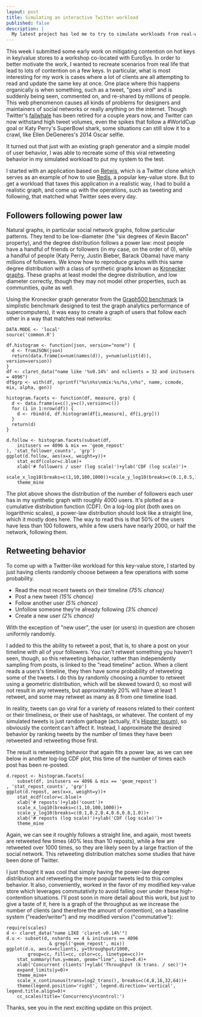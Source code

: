 ```yaml
---
layout: post
title: Simulating an interactive Twitter workload
published: false
description: |
  My latest project has led me to try to simulate workloads from real-world social networks. Starting from Graph500's Kronecker graph and integrating with Retwis, with a sprinkle of my own retweet behavior, I came up with something that works for me that I thought I'd share.
---
```


This week I submitted some early work on mitigating contention on hot keys in key/value stores to a workshop co-located with EuroSys. In order to better motivate the work, I wanted to recreate scenarios from real life that lead to lots of contention on a few keys. In particular, what is most interesting for my work is cases where a lot of clients are all attempting to read and update the same key at once. One place where this happens organically is when something, such as a tweet, "goes *viral*" and is suddenly being seen, commented on, and re-shared by millions of people. This web phenomenon causes all kinds of problems for designers and maintainers of social networks or really anything on the internet. Though Twitter's [failwhale](http://www.whatisfailwhale.info/) has been retired for a couple years now, and Twitter can now withstand high tweet volumes, even the spikes that follow a #WorldCup goal or Katy Perry's SuperBowl shark, some situations can still slow it to a crawl, like Ellen DeGeneres's 2014 Oscar selfie.

It turned out that just with an existing graph generator and a simple model of user behavior, I was able to recreate some of this viral retweeting behavior in my simulated workload to put my system to the test.

I started with an application based on [Retwis](http://redis.io/topics/twitter-clone), which is a Twitter clone which serves as an example of how to use [Redis](http://redis.io), a popular key-value store. But to get a workload that taxes this application in a realistic way, I had to build a realistic graph, and come up with the operations, such as tweeting and following, that matched what Twitter sees every day.

## Followers following power law

Natural graphs, in particular social network graphs, follow particular patterns. They tend to be low-diameter (the "six degrees of Kevin Bacon" property), and the degree distribution follows a power law: most people have a handful of friends or followers (in my case, on the order of 0), while a handful of people (Katy Perry, Justin Bieber, Barack Obama) have many millions of followers. We know how to reproduce graphs with this same degree distribution with a class of synthetic graphs known as [Kronecker graphs](http://cs.stanford.edu/people/jure/pubs/kronecker-jmlr10.pdf). These graphs at least model the degree distribution, and low diameter correctly, though they may not model other properties, such as communities, quite as well.

Using the Kronecker graph generator from the [Graph500 benchmark](http://graph500.org) (a simplistic benchmark designed to test the graph analytics performance of supercomputers), it was easy to create a graph of users that follow each other in a way that matches real networks:

```{r, include=F}
DATA.MODE <- 'local'
source('common.R')

df.histogram <- function(json, version="none") {
  d <- fromJSON(json)
  return(data.frame(x=num(names(d)), y=num(unlist(d)), version=version))
}
df <- claret_data("name like '%v0.14%' and nclients = 32 and initusers = 4096")
df$grp <- with(df, sprintf("%s\n%s\nmix:%s/%s,\n%s", name, ccmode, mix, alpha, gen))

histogram.facets <- function(df, measure, grp) {
  d <- data.frame(x=c(),y=c(),version=c())
  for (i in 1:nrow(df)) {
    d <- rbind(d, df.histogram(df[i,measure], df[i,grp]))
  }
  return(d)
}
```

```{r followers}
d.follow <- histogram.facets(subset(df,
    initusers == 4096 & mix == 'geom_repost'
), 'stat_follower_counts', 'grp')
ggplot(d.follow, aes(x=x, weight=y))+
    stat_ecdf(color=c.blue)+
    xlab('# followers / user (log scale)')+ylab('CDF (log scale)')+
    scale_x_log10(breaks=c(1,10,100,1000))+scale_y_log10(breaks=c(0.1,0.5,1.0))+
    theme_mine
```

The plot above shows the distribution of the number of followers each user has in my synthetic graph with roughly 4000 users. It's plotted as a cumulative distribution function (CDF). On a log-log plot (both axes on logarithmic scales), a power-law distribution should look like a straight line, which it mostly does here. The way to read this is that 50% of the users have less than 100 followers, while a few users have nearly 2000, or half the network, following them.

## Retweeting behavior

To come up with a Twitter-like workload for this key-value store, I started by just having clients randomly choose between a few operations with some probability.

- Read the most recent tweets on their timeline *(75% chance)*
- Post a new tweet *(15% chance)*
- Follow another user *(5% chance)*
- Unfollow someone they're already following *(3% chance)*
- Create a new user *(2% chance)*

With the exception of "new user", the user (or users) in question are chosen uniformly randomly.

I added to this the ability to retweet a post, that is, to share a post on your timeline with all of your followers. You can't retweet something you haven't seen, though, so this retweeting behavior, rather than independently sampling from posts, is linked to the "read timeline" action. When a client reads a users's timeline, they then have some probability of retweeting some of the tweets. I do this by randomly choosing a number to retweet using a geometric distribution, which will be skewed toward 0, so most will not result in any retweets, but approximately 20% will have at least 1 retweet, and some may retweet as many as 8 from one timeline load.

In reality, tweets can go viral for a variety of reasons related to their content or their timeliness, or their use of hashtags, or whatever. The content of my simulated tweets is just random garbage (actually, it's [Hipster Ipsum](http://hipsum.co/)), so obviously the content can't affect it. Instead, I approximate the desired behavior by ranking tweets by the number of times they have been retweeted and retweeting those first.

<!-- When you're retweeting, however, you aren't creating a new post. Somewhere, we have to keep track of who has retweeted a given tweet, in order to prevent multiple retweets of the same tweet by the same user, and to show users the count of how many times it has been retweeted and let them expand a list of who has retweeted it. -->

The result is retweeting behavior that again fits a power law, as we can see below in another log-log CDF plot, this time of the number of times each post has been re-posted.

```{r reposts}
d.repost <- histogram.facets(
    subset(df, initusers == 4096 & mix == 'geom_repost')
, 'stat_repost_counts', 'grp')
ggplot(d.repost, aes(x=x, weight=y))+
    stat_ecdf(color=c.blue)+
    xlab('# reposts')+ylab('count')+
    scale_x_log10(breaks=c(1,10,100,1000))+
    scale_y_log10(breaks=c(0.1,0.2,0.4,0.6,0.8,1.0))+
    xlab('# reposts (log scale)')+ylab('CDF (log scale)')+
    theme_mine
```

Again, we can see it roughly follows a straight line, and again, most tweets are retweeted few times (40% less than 10 reposts), while a few are retweeted over 1000 times, so they are likely seen by a large fraction of the social network. This retweeting distribution matches some studies that have been done of Twitter.

I just thought it was cool that simply having the power-law degree distribution and retweeting the more popular tweets led to this complex behavior. It also, conveniently, worked in the favor of my modified key-value store which leverages commutativity to avoid falling over under these high-contention situations. I'll post soon in more detail about this work, but just to give a taste of it, here is a graph of the throughput as we increase the number of clients (and therefore the amount of contention), on a baseline system ("reader/writer") and my modified version ("commutative"):

```{r throughput}
require(scales)
d <- claret_data("name LIKE 'claret-v0.14%'")
d.u <- subset(d, nshards == 4 & initusers == 4096 
                & grepl('geom_repost', mix))
ggplot(d.u, aes(x=nclients, y=throughput/1000, 
        group=cc, fill=cc, color=cc, linetype=cc))+
    stat_summary(fun.y=mean, geom="line", size=0.4)+
    xlab('Concurrent clients')+ylab('Throughput (k trans. / sec)')+
    expand_limits(y=0)+
    theme_mine+
    scale_x_continuous(trans=log2_trans(), breaks=c(4,8,16,32,64))+
    theme(legend.position='right', legend.direction='vertical', legend.title.align=0)+
    cc_scales(title='Concurrency\ncontrol:')
```

Thanks, see you in the next exciting update on this project.
